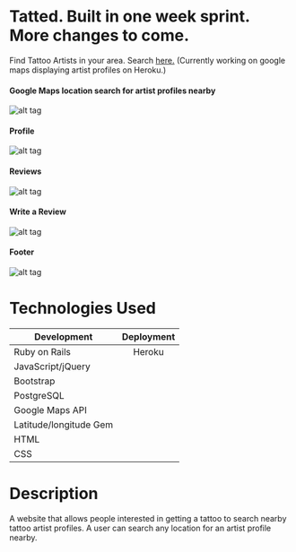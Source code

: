 # Tatted. Built in one week sprint. More changes to come.
Find Tattoo Artists in your area.
Search [here.](https://dry-sierra-70053.herokuapp.com/ "Title") (Currently working on google maps displaying artist profiles on Heroku.)

#### Google Maps location search for artist profiles nearby
![alt tag](http://i1181.photobucket.com/albums/x425/Chav3zzz/tat1_zpsslawdyzj.png "Google Maps location search")
#### Profile
![alt tag](http://i1181.photobucket.com/albums/x425/Chav3zzz/tat2_zpstyd9rhr3.png "Profile")
#### Reviews
![alt tag](http://i1181.photobucket.com/albums/x425/Chav3zzz/tat3_zpsqqzqru6j.png "Reviews")
#### Write a Review
![alt tag](http://i1181.photobucket.com/albums/x425/Chav3zzz/tat4_zpslhk5sd8s.png "Write a Review")
#### Footer
![alt tag](http://i1181.photobucket.com/albums/x425/Chav3zzz/tat5_zpspsutoumj.png "Footer")

# Technologies Used

| Development   | Deployment    |
| ------------- |:-------------:|
| Ruby on Rails | Heroku        |
| JavaScript/jQuery |           |
| Bootstrap     |               |
| PostgreSQL    |
| Google Maps API |
| Latitude/longitude Gem
| HTML          |               |
| CSS           |               |


# Description
A website that allows people interested in getting a tattoo to search nearby tattoo artist profiles. A user can search any location for an artist profile nearby.
